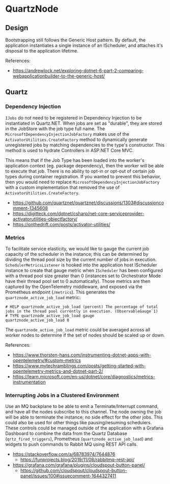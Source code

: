 ﻿# QuartzNode

## Design

Bootstrapping still follows the Generic Host pattern. By default, the application instantiates a single instance of an IScheduler, and attaches it's disposal to the application lifetime.

References:

- <https://andrewlock.net/exploring-dotnet-6-part-2-comparing-webapplicationbuilder-to-the-generic-host/>

## Quartz

### Dependency Injection

`IJobs` do not need to be registered in Dependency Injection to be instantiated in Quartz.NET. When jobs are set as "durable", they are stored in the JobStore with the job type full name. The `MicrosoftDependencyInjectionJobFactory` makes use of the `ActivatorUtilities.CreateFactory` method to dynamically generate unregistered jobs by matching dependencies to the type's constructor. This method is used to hydrate Controllers in ASP.NET Core MVC.

This means that if the Job Type has been loaded into the worker's application context (eg. package dependency), then the worker will be able to execute that job. There is no ability to opt-in or opt-out of certain job types during container registration. If you wanted to prevent this behavior, then you would need to replace `MicrosoftDependencyInjectionJobFactory` with a custom implementation that removed the use of `ActivatorUtilities.CreateFactory`.

- <https://github.com/quartznet/quartznet/discussions/1303#discussioncomment-1345608>
- <https://digitteck.com/dotnet/csharp/net-core-serviceprovider-activatorutilities-objectfactory/>
- <https://onthedrift.com/posts/activator-utilities/>

### Metrics

To facilitate service elasticity, we would like to gauge the current job capacity of the scheduler in the instance; this can be determined by dividing the thread pool size by the current number of jobs in execution. `SchedulerMetricsListener` is hooked into the application host IScheduler instance to create that gauge metric when `IScheduler` has been configured with a thread pool size greater than 0 (instances set to Orchestrator Mode have their thread pool set to 0 automatically). Those metrics are then captured by the OpenTelemetry middleware, and exposed via the Prometheus endpoint (`/metrics`). This generates the `quartznode_active_job_load` metric:

```text
# HELP quartznode_active_job_load (percent) The percentage of total jobs in the thread pool currently in execution. (ObservableGauge`1)
# TYPE quartznode_active_job_load gauge
quartznode_active_job_load 0
```

The `quartznode_active_job_load` metric could be averaged across all worker nodes to determine if the set of nodes should be scaled up or down.

References:

- <https://www.thorsten-hans.com/instrumenting-dotnet-apps-with-opentelemetry/#custom-metrics>
- <https://www.mytechramblings.com/posts/getting-started-with-opentelemetry-metrics-and-dotnet-part-2/>
- <https://learn.microsoft.com/en-us/dotnet/core/diagnostics/metrics-instrumentation>

### Interrupting Jobs in a Clustered Environment

Use an MQ backplane to be able to emit a Terminate/Interrupt command, and have all the nodes subscribe to this channel. The node owning the job will be able to terminate the instance; no side effect for the other jobs. This could also be used for other things like pausing/resuming schedulers. These controls could be managed outside of the application with a Grafana Dashboard to combine the data from the Quartz Database (`qrtz_fired_triggers`), Prometheus (`quartznode_active_job_load`) and widgets to push commands to Rabbit MQ using REST API calls.

- <https://stackoverflow.com/a/68783974/7644876>
  - <https://funprojects.blog/2019/11/08/rabbitmq-rest-api/>
- <https://grafana.com/grafana/plugins/cloudspout-button-panel/>
  - <https://github.com/cloudspout/cloudspout-button-panel/issues/100#issuecomment-1644327411>
